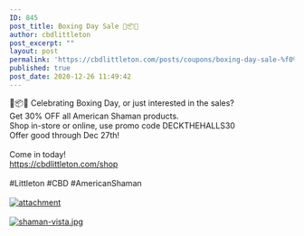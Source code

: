 ```yaml
---
ID: 845
post_title: Boxing Day Sale 🎄📦🎁
author: cbdlittleton
post_excerpt: ""
layout: post
permalink: 'https://cbdlittleton.com/posts/coupons/boxing-day-sale-%f0%9f%8e%84%f0%9f%93%a6%f0%9f%8e%81/'
published: true
post_date: 2020-12-26 11:49:42
---
```

<html><head></head><body>
🎄📦🎁 Celebrating Boxing Day, or just interested in the sales?<br />Get 30% OFF all American Shaman products.<br />Shop in-store or online, use promo code DECKTHEHALLS30<br />Offer good through Dec 27th!<br /><br />Come in today!<br /><a href="https://cbdlittleton.com/shop">https://cbdlittleton.com/shop</a><br /><br />#Littleton #CBD #AmericanShaman<span> </span>
</body>
</html><br/><br/><a href="https://snd-videos.s3.amazonaws.com/288012/1608419725256.jpg"  title="attachment" ><img src="https://snd-videos.s3.amazonaws.com/288012/1608419725256.jpg" alt="attachment" title="attachment" /></a><br/><br/><a href="https://cbdlittleton.com/wp-content/uploads/2020/12/1609007232995.jpg"  title="shaman-vista.jpg" ><img src="https://cbdlittleton.com/wp-content/uploads/2020/12/1609007232995.jpg" alt="shaman-vista.jpg" title="shaman-vista.jpg" /></a>